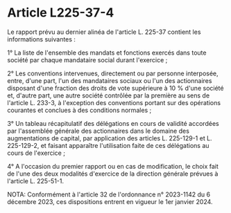 # Article L225-37-4

Le rapport prévu au dernier alinéa de l'article L. 225-37 contient les informations suivantes :

1° La liste de l'ensemble des mandats et fonctions exercés dans toute société par chaque mandataire social durant l'exercice ;

2° Les conventions intervenues, directement ou par personne interposée, entre, d'une part, l'un des mandataires sociaux ou l'un des actionnaires disposant d'une fraction des droits de vote supérieure à 10 % d'une société et, d'autre part, une autre société contrôlée par la première au sens de l'article L. 233-3, à l'exception des conventions portant sur des opérations courantes et conclues à des conditions normales ;

3° Un tableau récapitulatif des délégations en cours de validité accordées par l'assemblée générale des actionnaires dans le domaine des augmentations de capital, par application des articles L. 225-129-1 et L. 225-129-2, et faisant apparaître l'utilisation faite de ces délégations au cours de l'exercice ;

4° A l'occasion du premier rapport ou en cas de modification, le choix fait de l'une des deux modalités d'exercice de la direction générale prévues à l'article L. 225-51-1.

NOTA:
Conformément à l'article 32 de l'ordonnance n° 2023-1142 du 6 décembre 2023, ces dispositions entrent en vigueur le 1er janvier 2024.
